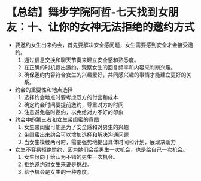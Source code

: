 # 【总结】舞步学院阿哲-七天找到女朋友：十、让你的女神无法拒绝的邀约方式

-   要邀约女生出来约会，首先要解决安全感问题，女生需要感到安全才会接受邀约。
    1.  通过信息交换和聊天节奏来建立安全感和熟悉度。
    2.  在正确的时机提出邀约，观察女生的回复频率和内容来判断兴趣。
    3.  确保邀约内容符合女生的兴趣爱好，共同感兴趣的事情才能建立更好的关系。
-   约会的重要性和地点选择
    1.  选择约会地点时要考虑双方的付出和成本
    2.  确定约会时间要提前邀约，尊重对方的时间
    3.  注意避免临时邀约，以免给对方不好的印象
-   约会中的第三者和女生带闺蜜的意图
    1.  女生带闺蜜可能是为了安全感和对男生的兴趣
    2.  带闺蜜出来约会可以增加选择和解决沟通问题
    3.  当女生模棱两可时，需要强势地提出具体时间和计划，展现决断力
-   女生不容易拒绝邀约，因为她们会给男生一次机会，也是给自己一次机会。
    1.  女生倾向于给认为不错的男生一次机会。
    2.  拒绝邀约对女生来说是挑战。
    3.  给予机会是女生的一种态度。